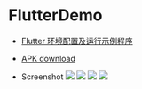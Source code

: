 # FlutterDemo


* [Flutter 环境配置及运行示例程序](https://www.jianshu.com/p/89e027a8fdf0)



* [APK download](https://github.com/103style/FlutterDemo/blob/master/apk/app-release.apk)


* Screenshot
  ![](https://github.com/103style/FlutterDemo/blob/master/screenshot/S90808-16370419.png)
  ![](https://github.com/103style/FlutterDemo/blob/master/screenshot/S90808-16371607.png)
  ![](https://github.com/103style/FlutterDemo/blob/master/screenshot/S90808-16373049.png)
  ![](https://github.com/103style/FlutterDemo/blob/master/screenshot/S90808-16373553.png)
